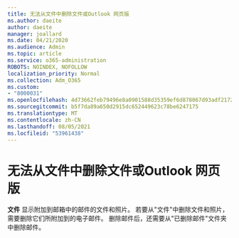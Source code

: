 ```yaml
---
title: 无法从文件中删除文件或Outlook 网页版
ms.author: daeite
author: daeite
manager: joallard
ms.date: 04/21/2020
ms.audience: Admin
ms.topic: article
ms.service: o365-administration
ROBOTS: NOINDEX, NOFOLLOW
localization_priority: Normal
ms.collection: Adm_O365
ms.custom:
- "8000031"
ms.openlocfilehash: 4d73662feb79496e8a0901588d35359ef6d878067d93adf2172504e4d96af1cc
ms.sourcegitcommit: b5f7da89a650d2915dc652449623c78be6247175
ms.translationtype: MT
ms.contentlocale: zh-CN
ms.lasthandoff: 08/05/2021
ms.locfileid: "53961438"
---
```

# <a name="cant-delete-files-or-photos-from-files-in-outlook-on-the-web"></a>无法从文件中删除文件或Outlook 网页版

**文件** 显示附加到邮箱中的邮件的文件和照片。 若要从"文件"中删除文件和照片，需要删除它们所附加到的电子邮件。 删除邮件后，还需要从"已删除邮件"文件夹中删除邮件。